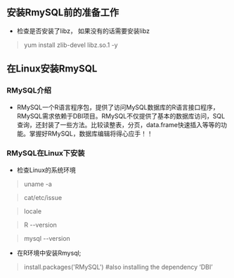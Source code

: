 ## 安装RmySQL前的准备工作
* 检查是否安装了libz， 如果没有的话需要安装libz

> yum install zlib-devel libz.so.1 -y

## 在Linux安装RmySQL
### RMySQL介绍
* RMySQL一个R语言程序包，提供了访问MySQL数据库的R语言接口程序，RMySQL需求依赖于DBI项目。RMySQL不仅提供了基本的数据库访问，SQL查询，还封装了一些方法。比较读整表，分页，data.frame快速插入等等的功能。掌握好RMySQL，数据库编辑将得心应手！！

###  RMySQL在Linux下安装
* 检查Linux的系统环境
 
> uname -a

> cat/etc/issue

> locale

> R --version

> mysql --version

* 在R环境中安装Rmysql;

> install.packages('RMySQL')  #also installing the dependency ‘DBI’





